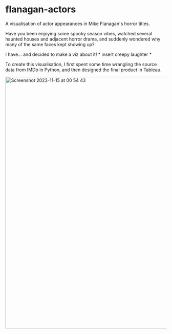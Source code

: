 # flanagan-actors
A visualisation of actor appearances in Mike Flanagan's horror titles.

Have you been enjoying some spooky season vibes, watched several haunted houses and adjacent horror drama, and suddenly wondered why many of the same faces kept showing up? 

I have… and decided to make a viz about it! * insert creepy laughter *

To create this visualisation, I first spent some time wrangling the source data from IMDb in Python, and then designed the final product in Tableau. 

<img width="786" alt="Screenshot 2023-11-15 at 00 54 43" src="https://github.com/FrencHorses/flanagan-actors/assets/132817477/30a57a00-aa2e-4908-afa0-8300e43faae8">

